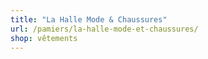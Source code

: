 ```yaml
---
title: "La Halle Mode & Chaussures"
url: /pamiers/la-halle-mode-et-chaussures/
shop: vêtements
---
```

